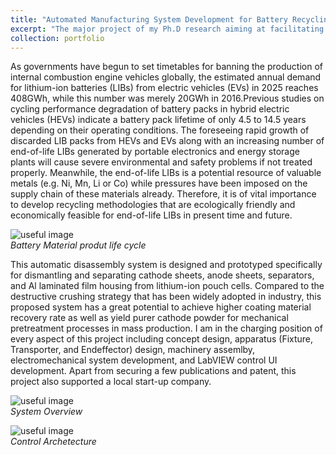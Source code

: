 ```yaml
---
title: "Automated Manufacturing System Development for Battery Recycling"
excerpt: "The major project of my Ph.D research aiming at facilitating battery material product life cycle fulfillment. <br/>"
collection: portfolio
---
```

As governments have begun to set timetables for banning the production of internal combustion engine vehicles globally, the estimated annual demand for lithium-ion batteries (LIBs) from electric vehicles (EVs) in 2025 reaches 408GWh, while this number was merely 20GWh in 2016.Previous studies on cycling performance degradation of battery packs in hybrid electric vehicles (HEVs) indicate a battery pack lifetime of only 4.5 to 14.5 years depending on their operating conditions. The foreseeing rapid growth of discarded LIB packs from HEVs and EVs along with an increasing number of end-of-life LIBs generated by portable electronics and energy storage plants will cause severe environmental and safety problems if not treated properly. Meanwhile, the end-of-life LIBs is a potential resource of valuable metals (e.g. Ni, Mn, Li or Co) while pressures have been imposed on the supply chain of these materials already. Therefore, it is of vital importance to develop recycling methodologies that are ecologically friendly and economically feasible for end-of-life LIBs in present time and future.  

![useful image](http://liliurui8965.github.io/1.github.io/images/P-1-3.PNG)<br />
*Battery Material produt life cycle*

This automatic disassembly system is designed and prototyped specifically for dismantling and separating cathode sheets, anode sheets, separators, and Al laminated film housing from lithium-ion pouch cells. Compared to the destructive crushing strategy that has been widely adopted in industry, this proposed system has a great potential to achieve higher coating material recovery rate as well as yield purer cathode powder for mechanical pretreatment processes in mass production. I am in the charging position of every aspect of this project including concept design, apparatus (Fixture, Transporter, and Endeffector) design, machinery assemlby, electromechanical system development, and LabVIEW control UI development. Apart from securing a few publications and patent, this project also supported a local start-up company. 

![useful image](http://liliurui8965.github.io/1.github.io/images/P-1-1.PNG)<br />
*System Overview*

![useful image](http://liliurui8965.github.io/1.github.io/images/P-1-2.PNG)<br />
*Control Archetecture*

